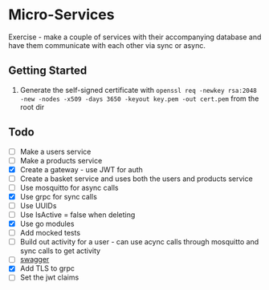 # Micro-Services
Exercise - make a couple of services with their accompanying database and have them communicate with each other via sync or async.

## Getting Started
1. Generate the self-signed certificate with `openssl req -newkey rsa:2048 -new -nodes -x509 -days 3650 -keyout key.pem -out cert.pem` from the root dir

## Todo
- [ ] Make a users service
- [ ] Make a products service
- [x] Create a gateway - use JWT for auth
- [ ] Create a basket service and uses both the users and products service
- [ ] Use mosquitto for async calls
- [x] Use grpc for sync calls
- [ ] Use UUIDs
- [ ] Use IsActive = false when deleting
- [x] Use go modules
- [ ] Add mocked tests
- [ ] Build out activity for a user - can use acync calls through mosquitto and sync calls to get activity
- [ ] [swagger](https://github.com/go-swagger/go-swagger)
- [x] Add TLS to grpc
- [ ] Set the jwt claims
